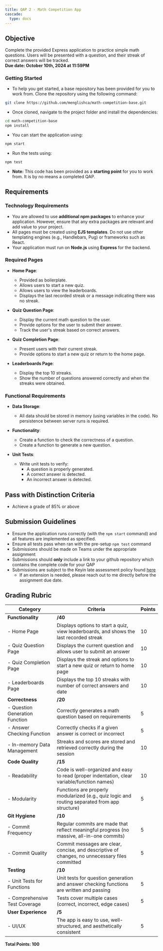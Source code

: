 ```yaml
---
title: QAP 2 - Math Competition App
cascade:
  type: docs
---
```


## Objective
Complete the provided Express application to practice simple math questions. Users will be presented with a question, and their streak of correct answers will be tracked.  
**Due date: October 10th, 2024 at 11:59PM**

### Getting Started
- To help you get started, a base repository has been provided for you to work from. Clone the repository using the following command:

```bash
git clone https://github.com/menglishca/math-competition-base.git
```

- Once cloned, navigate to the project folder and install the dependencies:

```bash
cd math-competition-base
npm install
```

- You can start the application using:

```bash
npm start
```

- Run the tests using:

```bash
npm test
```

- **Note:** This code has been provided as a **starting point** for you to work from. It is by no means a completed QAP.

## Requirements
### Technology Requirements
- You are allowed to use **additional npm packages** to enhance your application. However, ensure that any extra packages are relevant and add value to your project.
- All pages must be created using **EJS templates**. Do not use other templating engines (e.g., Handlebars, Pug) or frameworks such as React.
- Your application must run on **Node.js** using **Express** for the backend.
### Required Pages
- **Home Page**: 
  - Provided as boilerplate.
  - Allows users to start a new quiz.
  - Allows users to view the leaderboards.
  - Displays the last recorded streak or a message indicating there was no streak.

- **Quiz Question Page**:
  - Display the current math question to the user.
  - Provide options for the user to submit their answer.
  - Track the user's streak based on correct answers.

- **Quiz Completion Page**:
  - Present users with their current streak.
  - Provide options to start a new quiz or return to the home page.

- **Leaderboards Page**:
  - Display the top 10 streaks.
  - Show the number of questions answered correctly and when the streaks were obtained.

### Functional Requirements
- **Data Storage**:
  - All data should be stored in memory (using variables in the code). No persistence between server runs is required.

- **Functionality**:
  - Create a function to check the correctness of a question.
  - Create a function to generate a new question.

- **Unit Tests**:
  - Write unit tests to verify:
    - A question is properly generated.
    - A correct answer is detected.
    - An incorrect answer is detected.

## Pass with Distinction Criteria
- Achieve a grade of 85% or above

## Submission Guidelines
- Ensure the application runs correctly (with the `npm start` command) and all features are implemented as specified.
- Ensure all tests pass when ran with the pre-setup `npm test` command
- Submissions should be made on Teams under the appropriate assignment
- Submissions should **only** include a link to your github repository which contains the complete code for your QAP
- Submissions are subject to the Keyin late assessment policy found [here](https://keyincollege289.sharepoint.com/:b:/s/FullstasckJavascript-S3Sept.2024-Dec.2024912/EYwpucIvncpDoR94yNj3fOkB0CsE4c0IZ53Kqov0BumSAA?e=7N9ZfR)
  - If an extension is needed, please reach out to me directly before the assignment due date.

## Grading Rubric

| Category                         | Criteria                                                                                        | Points |
|----------------------------------|-------------------------------------------------------------------------------------------------|--------|
| **Functionality**                | **/40**                                                                                         |        |
| - Home Page                      | Displays options to start a quiz, view leaderboards, and shows the last recorded streak         | 10     |
| - Quiz Question Page             | Displays the current question and allows user to submit an answer                               | 10     |
| - Quiz Completion Page           | Displays the streak and options to start a new quiz or return to home page                      | 10     |
| - Leaderboards Page              | Displays the top 10 streaks with number of correct answers and date                             | 10     |
| **Correctness**                  | **/20**                                                                                         |        |
| - Question Generation Function   | Correctly generates a math question based on requirements                                       | 5      |
| - Answer Checking Function       | Correctly checks if a given answer is correct or incorrect                                      | 5      |
| - In-memory Data Management      | Streaks and scores are stored and retrieved correctly during the session                        | 10     |
| **Code Quality**                 | **/15**                                                                                         |        |
| - Readability                    | Code is well-organized and easy to read (proper indentation, clear variable/function names)     | 10     |
| - Modularity                     | Functions are properly modularized (e.g., quiz logic and routing separated from app structure)  | 5      |
| **Git Hygiene**                  | **/10**                                                                                         |        |
| - Commit Frequency               | Regular commits are made that reflect meaningful progress (no massive, all-in-one commits)      | 5      |
| - Commit Quality                 | Commit messages are clear, concise, and descriptive of changes, no unnecessary files committed  | 5      |
| **Testing**                      | **/10**                                                                                         |        |
| - Unit Tests for Functions       | Unit tests for question generation and answer checking functions are written and passing        | 5      |
| - Comprehensive Test Coverage    | Tests cover multiple cases (correct, incorrect, edge cases)                                     | 5      |
| **User Experience**              | **/5**                                                                                          |        |
| - UI/UX                          | The app is easy to use, well-structured, and aesthetically consistent                           | 5      |

**Total Points: 100**
